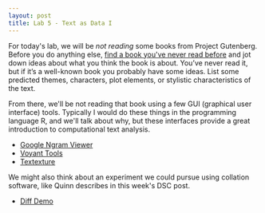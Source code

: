 ```yaml
---
layout: post
title: Lab 5 - Text as Data I
---
```


For today's lab, we will be _not reading_ some books from Project Gutenberg. Before you do anything else, [find a book you've never read before](https://www.gutenberg.org/) and jot down ideas about what you think the book is about. You’ve never read it, but if it’s a well-known book you probably have some ideas. List some predicted themes, characters, plot elements, or stylistic characteristics of the text. 

From there, we'll be not reading that book using a few GUI (graphical user interface) tools. Typically I would do these things in the programming language R, and we'll talk about why, but these interfaces provide a great introduction to computational text analysis.  

+ [Google Ngram Viewer](https://books.google.com/ngrams)
+ [Voyant Tools](https://voyant-tools.org/)
+ [Textexture](https://textexture.com/)

We might also think about an experiment we could pursue using collation software, like Quinn describes in this week's DSC post. 

+ [Diff Demo](https://neil.fraser.name/software/diff_match_patch/demos/diff.html)
